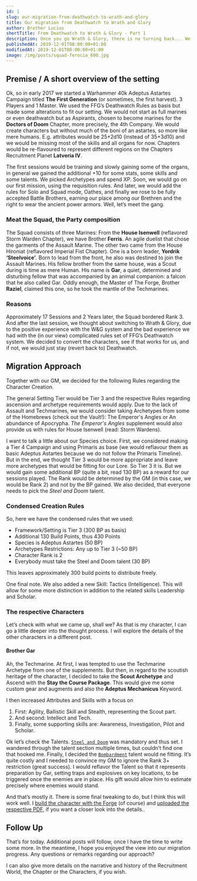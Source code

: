 ```yaml
---
id: 1
slug: our-migration-from-deathwatch-to-wrath-and-glory
title: Our migration from Deathwatch to Wrath and Glory
author: Brother Lucius
shortTitle: From Deathwatch to Wrath & Glory - Part 1      
description: Once you go Wrath & Glory, there is no turning back... We migrated out FFG Deathwatch campaign to Wrath and Glory. Here are the reasons why and how we did it.
publishedAt: 2019-12-01T08:00:00+01:00
modifiedAt: 2019-12-01T08:00:00+01:00 
image: /img/posts/squad-ferocia_600.jpg
---
```


## Premise / A short overview of the setting

Ok, so in early 2017 we started a Warhammer 40k Adeptus Astartes Campaign titled **The First Generation** (or sometimes, the first harvest). 3 Players and 1 Master. We used the FFG’s Deathwatch Rules as basis but made some alterations to fit our setting. We would not start as full marines or even deathwatch but as Aspirants, chosen to become marines for the **Doctors of Doom** Chapter, more precisely, the 4th Company. We would create characters but without much of the boni of an astartes, so more like mere humans. E.g. attributes would be 25+2d10 (instead of 35+3d10) and we would be missing most of the skills and all organs for now. Chapters would be re-flavoured to represent different regions on the Chapters Recruitment Planet **Latveria IV**.

The first sessions would be training and slowly gaining some of the organs, in general we gained the additional +10 for some stats, some skills and some talents. We picked Archetypes and spend XP. Soon, we would go on our first mission, using the requisition rules. And later, we would add the rules for Solo and Squad mode, Oathes, and finally we rose to be fully accepted Battle Brothers, earning our place among our Brethren and the right to wear the ancient power armors. Well, let’s meet the gang.

### Meat the Squad, the Party composition

The Squad consists of three Marines: From the **House Isenwell** (reflavored Storm Warden Chapter), we have Brother **Ferris**. An agile duelist that chose the garments of the Assault Marine. The other two came from the House Hironiat (reflavored Imperial Fist Chapter). One is a born leader, **Yordrik ‘Steelvoice’**. Born to lead from the front, he also was destined to join the Assault Marines. His fellow brother from the same house, was a Scout during is time as mere Human. His name is **Gar**, a quiet, determined and disturbing fellow that was accompanied by an animal companion: a falcon that he also called Gar. Oddly enough, the Master of The Forge, Brother **Raziel**, claimed this one, so he took the mantle of the Techmarines.

### Reasons

Approximately 17 Sessions and 2 Years later, the Squad bordered Rank 3\. And after the last session, we thought about switching to Wrath & Glory, due to the positive experience with the W&G system and the bad experience we had with the (in our view) complicated rules set of FFG’s Deathwatch system. We decided to convert the characters, see if that works for us, and if not, we would just stay (revert back to) Deathwatch.

## Migration Approach

Together with our GM, we decided for the following Rules regarding the Character Creation.

The general Setting Tier would be Tier 3 and the respective Rules regarding ascension and archetype requirements would apply. Due to the lack of Assault and Techmarines, we would consider taking Archetypes from some of the Homebrews (check out the <nuxt-link to="/vault">Vault</nuxt-link>!): <nuxt-link to="/vault/the-emperors-angels">The Emperor's Angles</nuxt-link> or <nuxt-link to="/vault/an-abundance-of-apocrypha">An abundance of Apocrypha</nuxt-link>. _The Emperor's Angles_ supplement would also provide us with rules for House Isenwell (read: Storm Wardens).

I want to talk a little about our Species choice. First, we considered making a Tier 4 Campaign and using Primaris as base (we would reflavour them as basic Adeptus Astartes because we do not follow the Primaris Timeline). But in the end, we thought Tier 3 would be more appropriate and leave more archetypes that would be fitting for our Lore. So Tier 3 it is. But we would gain some additional BP (quite a bit, read 130 BP) as a reward for our sessions played. The Rank would be determined by the GM (in this case, we would be Rank 2) and not by the BP gained. We also decided, that everyone needs to pick the _Steel and Doom_ talent.

### Condensed Creation Rules

So, here we have the condensed rules that we used:

*   Framework/Setting is Tier 3 (300 BP as basis)
*   Additional 130 Build Points, thus 430 Points
*   Species is Adeptus Astartes (50 BP)
*   Archetypes Restrictions: Any up to Tier 3 (~50 BP)
*   Character Rank is 2
*   Everybody must take the Steel and Doom talent (30 BP)

This leaves approximately 300 build points to distribute freely.

One final note. We also added a new Skill: Tactics (Intelligence). This will allow for some more distinction in addition to the related skills Leadership and Scholar.

### The respective Characters

Let’s check with what we came up, shall we? As that is my character, I can go a little deeper into the thought process. I will explore the details of the other characters in a different post.

#### Brother Gar

Ah, the Techmarine. At first, I was tempted to use the Techmarine Archetype from one of the supplements. But then, in regard to the scoutish heritage of the character, I decided to take the **Scout Archetype** and Ascend with the **Stay the Course Package**. This would give me some custom gear and augments and also the **Adeptus Mechanicus** Keyword.

I then increased Attributes and Skills with a focus on

1.  First: Agility, Ballistic Skill and Stealth, representing the Scout part.
2.  And second: Intellect and Tech.
3.  Finally, some supporting skills are: Awareness, Investigation, Pilot and Scholar.

Ok let’s check the Talents. [`Steel and Doom`](/library/talents/37-steel-and-doom) was mandatory and
thus set. I wandered through the talent section multiple times, but couldn’t find one that hooked me.
Finally, I decided the [`Bombardment`](/library/talents/4-bombardment) talent would ne fitting. 
It’s quite costly and I needed to convince my GM to ignore the Rank 3+ restriction (great success). I would reflavor the Talent so that it represents preparation by Gar, setting traps and explosives on key locations, to be triggered once the enemies are in place. His gift would allow him to estimate precisely where enemies would stand.

And that’s mostly it. There is some final tweaking to do, but I think this will work well. I [build the character with the Forge](/forge/my-characters) (of course) and [uploaded the respective PDF](/characters/first-generation_brother-gar_v1.pdf), if you want a closer look into the details..

## Follow Up

That’s for today. Additional posts will follow, once I have the time to write some more. In the meantime, I hope you enjoyed the view into our migration progress. Any questions or remarks regarding our approach?

I can also give more details on the narrative and history of the Recruitment World, the Chapter or the Characters, if you wish.
